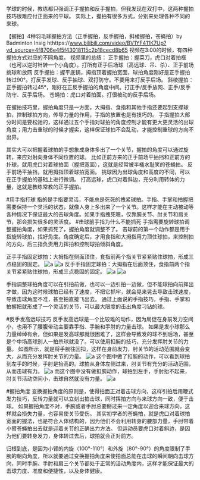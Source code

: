 学球的时候，教练都只强调正手握拍和反手握拍，但我发现在双打中，这两种握拍技巧很难应付正面来的平球。
实际上，握拍有很多方式，分别来处理各种不同的来球。

【握拍】4种羽毛球握拍方法（正手握拍，反手握拍，斜棱握拍，苍蝇拍）by Badminton Insig
hthttps://www.bilibili.com/video/BV1YF411K7Up?vd_source=4f8706e4f5f43018115c2b18cecd8b65
视频在3:00的时候，有四种握拍方式对应的不同角度。
视频里的总结：
正手握拍：握菜刀，虎口对着拍框（也可以逆时针转一个小角度）。打所有正手后场球（高远球、吊、杀）、正手前场挑球和放网
反手握拍：握平底锅，拇指顶着握拍宽面，球拍角度刚好是正手握拍转过90°。打反手发球、反手抽球、双打防守。不要用来打反手后场。
斜棱握拍：正手握拍转过45°，刚好在正反手握拍的角度中间。打正手/反手放网、正手/反手防守、反手后场。 
苍蝇拍：虎口对着拍面。打很被动的反手后场。

在握拍技巧里，握拍角度只是一方面，大拇指、食指和其他手指还要起到支撑球拍，控制球拍方向，传导力量的作用，手指的放置也是有技巧的。
手指握拍大部分时间是要松驰的，这样通过五个手指对球拍的角度控制才能有更大更灵活的出球角度；用力击重球的时候才握实，这样保证球拍不会乱动，才能控制重球的方向不出界。

其实大可以把握着球拍的手想象成身体多出了一个关节，握拍的角度可以通过旋转，来应对射向身体不同位置的球。
比如正前方来的正手前场平抽挡和正前方的扑球，就用虎口对着球拍面（握把宽面），这就是经常被半桶水耻笑的苍蝇拍。
反手前场平抽挡，就用拇指顶着球拍宽面。
挑球因为出球角度和高度的不同，可以在正手握拍的基础上进行微调。
打高远球，虎口对着斜边，充分利用转体的力量，这就是教练常教的正手握拍。

#用手指打球
指的是手指要灵活，不能总是死死的拽紧球拍。手指、手掌和拍握把需要保持一个灵活的状态，就像人身上多出来了一个关节。这样才能在主动被动等各种情况下保证最大的击球角度。如果手指拽死嗯，仅靠腕关节、肘关节和肩关节，那会损失很多的灵活度。
#击球前手指为什么不能抓死
手指需要旋转球拍调整握拍角度，如果抓死了，握拍角度就调整不了。
击球前的第一个动作都是用手指旋转球拍，找好角度。角度确定后，才用食指和大拇指用力顶住球拍，来控制拍的方向，后三指负责用力挥拍和控制球拍倾斜角度。

正手手指固定球拍：大拇指在侧面顶住，食指前两个指关节紧紧贴住球拍，形成三点稳固的固定。
![a](img/正手手指1.jpg) ![a](img/正手手指2.jpg)
反手手指固定球拍：大拇指在后面顶住，食指前两个指关节紧紧贴住球拍，形成三点稳固的固定。
![a](img/反手手指1.jpg) ![a](img/反手手指2.jpg)

手指调整球拍角度可以在引拍前做，也可以一边引拍一边做，但不能球拍向前挥出才做，因为这时候球拍已经有了速度，不把它抓牢，就会晃来晃去导致击球速度，导致击球角度不准，甚至拍直接飞出去。
通过上面说的手指技巧，手指、手掌和拍握把就形成了一个灵活的关节，可以最大限度的击出角度刁钻的球。

#反手发高远球技巧
反手发高远球是一个比较难的动作，因为局促在身前发力空间小，也用不了腰腹带动主要靠手指、手腕和手肘的力量击球。
如果是发小球那么力量绰绰有余，但如果是发高球那就很困难了，这样会导致发的球不到后场，甚至是个中场高球别人一拍杀球就没了。可以使用扣腕的技巧，充分发挥肘关节的力量。
如图所示，就是将手腕往回扣，这样在身前发力，肘关节的活动范围就会变大，从而充分发挥肘关节的力量。
![a](img/反手发高球扣腕.jpg)
这个图中做了扣腕的动作，可以看到球拍到左手的时候，手肘是抬高的。球拍从身体左侧过来，肘关节有充分的活动范围，从而击球有力。
![a](img/反手高球扣腕.jpg)
而这个图中没有做扣腕动作，球拍到左手，手肘抬不起来，肘关节活动空间小，击球自然就没有力量。
![a](img/反手高球不扣腕.jpg)

#握拍角度
变换握拍角度的原则是，使得拍面正对着击球方向，这样引拍后用鞭式发力技巧，反转力量就可以立刻出拍击球，同时挥拍方向与来球方向一致，便于击球。
如果握拍角度不对，手腕或者手肘总要掰过来一定角度以迎合来球方向，这样就会损失力量，也容易使关节受伤。
其实初学者的苍蝇拍，就是虎口对着球拍宽面的握法，也是符合人体结构的，因为他们不会利用转身的腰部力量，手肘带着小臂苍蝇拍出去就是迎着关节的正确出力方法。
但运动员要虎口对着斜边，是因为他们要转身发力，身体转过去后，球拍就会正对前方。

归根到底，是因为小臂的内旋（100°-110°）和外旋（80°-90°）的角度限制了手腕的朝向角度，所以就要通过变换握拍角度来使拍面总能在击球的瞬间朝向击球方向，同时手腕、手肘和肩三个关节都处于正常的活动角度内，这样才能保证最大的击球力度、准度和便捷性，以及身体健康。
